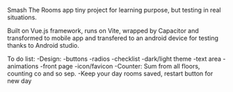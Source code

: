 Smash The Rooms app
tiny project for learning purpose, but testing in real situations.

Built on Vue.js framework, runs on Vite, wrapped by Capacitor and transformed to mobile app and transfered to an android device for testing thanks to Android studio. 

To do list:
-Design:
  -buttons
  -radios
  -checklist
  -dark/light theme
  -text area
  -animations
  -front page
  -icon/favicon
-Counter: Sum from all floors, counting co and so sep.
-Keep your day rooms saved, restart button for new day
